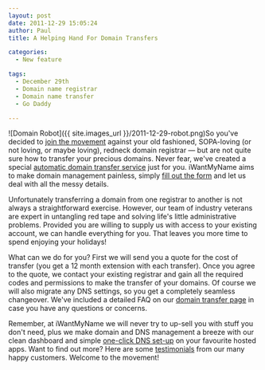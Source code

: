 ```yaml
---
layout: post
date: 2011-12-29 15:05:24
author: Paul
title: A Helping Hand For Domain Transfers

categories:
  - New feature

tags:
  - December 29th
  - Domain name registrar
  - Domain name transfer
  - Go Daddy

---
```


![Domain Robot]({{ site.images_url }}/2011-12-29-robot.png)So you've decided to [join the movement](https://iwantmyname.com/blog/2011/12/make-a-move-for-good.html) against your old fashioned, SOPA-loving (or not loving, or maybe loving), redneck domain registrar &mdash; but are not quite sure how to transfer your precious domains. Never fear, we've created a special [automatic domain transfer service](https://iwantmyname.com/transferservice) just for you. iWantMyName aims to make domain management painless, simply [fill out the form](https://iwantmyname.com/transferservice) and let us deal with all the messy details.

Unfortunately transferring a domain from one registrar to another is not always a straightforward exercise. However, our team of industry veterans are expert in untangling red tape and solving life's little administrative problems. Provided you are willing to supply us with access to your existing account, we can handle everything for you. That leaves you more time to spend enjoying your holidays!

What can we do for you? First we will send you a quote for the cost of transfer (you get a 12 month extension with each transfer). Once you agree to the quote, we contact your existing registrar and gain all the required codes and permissions to make the transfer of your domains. Of course we will also migrate any DNS settings, so you get a completely seamless changeover. We've included a detailed FAQ on our [domain transfer page](https://iwantmyname.com/transferservice) in case you have any questions or concerns.

Remember, at iWantMyName we will never try to up-sell you with stuff you don't need, plus we make domain and DNS management a breeze with our clean dashboard and simple [one-click DNS set-up](https://iwantmyname.com/services) on your favourite hosted apps. Want to find out more? Here are some [testimonials](https://iwantmyname.com/about) from our many happy customers. Welcome to the movement!
